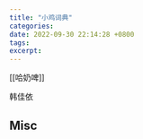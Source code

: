 ```yaml
---
title: "小鸡词典"
categories: 
date: 2022-09-30 22:14:28 +0800
tags: 
excerpt: 
---
```




[[哈奶啤]]

韩佳依



## Misc


